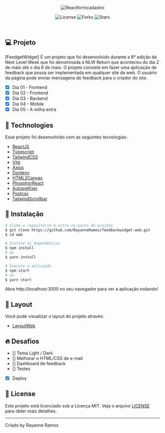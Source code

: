 <p align="center">
  <img src="https://user-images.githubusercontent.com/43352880/170611129-8bf96396-6d41-4696-a489-6ddd61da026a.png" alt="Reactformcadastro">
</p>

<p align="center">
  <img src="https://img.shields.io/badge/license-MIT-%23835afd" alt="License">
  <img src="https://img.shields.io/badge/forks-MIT-%23835afd" alt="Forks">
  <img src="https://img.shields.io/badge/stars-MIT-%23835afd" alt="Stars">
</p>

<br>

## 💻 Projeto

[FeedgetWidget] É um projeto que foi desenvolvido durante a 8° edição da Next Level Week que foi denominada a NLW Return que aconteceu do dia 2 de maio até o dia 6 de maio. O projeto consiste em fazer uma aplicação de feedback que possa ser implementada em qualquer site da web. O usuário da página pode enviar mensagens de feedback para o criador do site.

 - [x] Dia 01 - Frontend
 - [x] Dia 02 - Frontend
 - [x] Dia 03 - Backend
 - [x] Dia 04 - Mobile
 - [x] Dia 05 - A milha extra

## 🧪 Technologies

Esse projeto foi desenvolvido com as seguintes tecnologias:

 - [ReactJS](https://pt-br.reactjs.org/)
 - [Typescript](https://www.typescriptlang.org/)
 - [TailwindCSS](https://tailwindcss.com/)
 - [Vite](https://vitejs.dev/)
 - [Axios](https://github.com/axios/axios)
 - [Dontenv](https://www.npmjs.com/package/dotenv)
 - [HTML2Canvas](https://www.npmjs.com/package/html2canvas)
 - [PhosphorReact](https://github.com/phosphor-icons/phosphor-react)
 - [Autoprefixer](https://github.com/postcss/autoprefixer)
 - [Postcss](https://postcss.org/)
 - [TailwindScrollbar](https://www.npmjs.com/package/tailwind-scrollbar)


## 🚀 Instalação

```bash
# Clone o repositório e entre na pasta do projeto
$ git clone https://github.com/RayanneRamos/feedbackwidget-web.git
$ cd web

# Instale as dependências
$ npm install
# ou
$ yarn install

# Execute a aplicação
$ npm start
# ou
$ yarn start
```

Abra http://localhost:3000 no seu navegador para ver a aplicação rodando!

## 🔖 Layout

Você pode visualizar o layout do projeto através:

 - [LayoutWeb](https://www.figma.com/file/4OgcQfKrfG6zjASK6pKg1a/Feedback-Widget-(Community)?node-id=10%3A1637) 

## 🔥 Desafios
  - [] Tema Light / Dark
  - [] Melhorar o HTML/CSS de e-mail
  - [] Dashboard de feedback
  - [] Testes
  - [x] Deploy

## 📝 License

Este projeto está licenciado sob a Licença MIT. Veja o arquivo [LICENSE](LICENSE) para obter mais detalhes.

---

<p aling="center">Criado by Rayanne Ramos</p>

